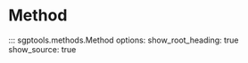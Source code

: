 # Method

::: sgptools.methods.Method
    options:
      show_root_heading: true
      show_source: true